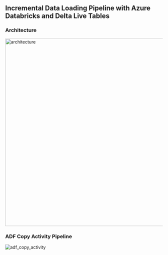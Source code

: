 ## Incremental Data Loading Pipeline with Azure Databricks and Delta Live Tables

### Architecture

<img width="600" alt="architecture" src="https://github.com/laijupjoy/Incremental-Data-Loading-Pipeline-in-Azure-Databricks-with-Delta-Live-Tables/assets/87544051/56a9cb20-6113-4e1e-80ae-d8a8a02bfbd2">

### ADF Copy Activity Pipeline

![adf_copy_activity](https://github.com/laijupjoy/Incremental-Data-Loading-Pipeline-in-Azure-Databricks-with-Delta-Live-Tables/assets/87544051/a09a22ba-a8b5-487c-ace2-80ca3b5882c0)
